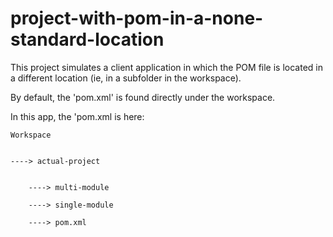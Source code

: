 # project-with-pom-in-a-none-standard-location
This project simulates a client application in which the POM file is located in a different location (ie, in a subfolder in the workspace).

By default, the 'pom.xml' is found directly under the workspace.

In this app, the 'pom.xml is here:


    Workspace


    ----> actual-project
    
    
        ----> multi-module
        
        ----> single-module
        
        ----> pom.xml
